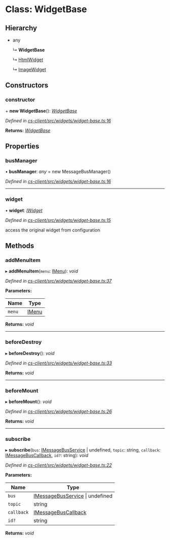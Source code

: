 # Class: WidgetBase

## Hierarchy

* any

  ↳ **WidgetBase**

  ↳ [HtmlWidget](_cs_client_src_widgets_html_widget_html_widget_.htmlwidget.md)

  ↳ [ImageWidget](_cs_client_src_widgets_image_widget_.imagewidget.md)

## Constructors

###  constructor

\+ **new WidgetBase**(): *[WidgetBase](_cs_client_src_widgets_widget_base_.widgetbase.md)*

*Defined in [cs-client/src/widgets/widget-base.ts:16](https://github.com/TNOCS/csnext/blob/dad76c19/packages/cs-client/src/widgets/widget-base.ts#L16)*

**Returns:** *[WidgetBase](_cs_client_src_widgets_widget_base_.widgetbase.md)*

## Properties

###  busManager

• **busManager**: *any* =  new MessageBusManager()

*Defined in [cs-client/src/widgets/widget-base.ts:16](https://github.com/TNOCS/csnext/blob/dad76c19/packages/cs-client/src/widgets/widget-base.ts#L16)*

___

###  widget

• **widget**: *[IWidget](../interfaces/_cs_core_src_widget_widget_.iwidget.md)*

*Defined in [cs-client/src/widgets/widget-base.ts:15](https://github.com/TNOCS/csnext/blob/dad76c19/packages/cs-client/src/widgets/widget-base.ts#L15)*

access the original widget from configuration

## Methods

###  addMenuItem

▸ **addMenuItem**(`menu`: [IMenu](../interfaces/_cs_core_src_interactions_menu_.imenu.md)): *void*

*Defined in [cs-client/src/widgets/widget-base.ts:37](https://github.com/TNOCS/csnext/blob/dad76c19/packages/cs-client/src/widgets/widget-base.ts#L37)*

**Parameters:**

Name | Type |
------ | ------ |
`menu` | [IMenu](../interfaces/_cs_core_src_interactions_menu_.imenu.md) |

**Returns:** *void*

___

###  beforeDestroy

▸ **beforeDestroy**(): *void*

*Defined in [cs-client/src/widgets/widget-base.ts:33](https://github.com/TNOCS/csnext/blob/dad76c19/packages/cs-client/src/widgets/widget-base.ts#L33)*

**Returns:** *void*

___

###  beforeMount

▸ **beforeMount**(): *void*

*Defined in [cs-client/src/widgets/widget-base.ts:26](https://github.com/TNOCS/csnext/blob/dad76c19/packages/cs-client/src/widgets/widget-base.ts#L26)*

**Returns:** *void*

___

###  subscribe

▸ **subscribe**(`bus`: [IMessageBusService](../interfaces/_cs_core_src_utils_message_bus_message_bus_service_.imessagebusservice.md) | undefined, `topic`: string, `callback`: [IMessageBusCallback](../interfaces/_cs_core_src_utils_message_bus_message_bus_handle_.imessagebuscallback.md), `id?`: string): *void*

*Defined in [cs-client/src/widgets/widget-base.ts:22](https://github.com/TNOCS/csnext/blob/dad76c19/packages/cs-client/src/widgets/widget-base.ts#L22)*

**Parameters:**

Name | Type |
------ | ------ |
`bus` | [IMessageBusService](../interfaces/_cs_core_src_utils_message_bus_message_bus_service_.imessagebusservice.md) &#124; undefined |
`topic` | string |
`callback` | [IMessageBusCallback](../interfaces/_cs_core_src_utils_message_bus_message_bus_handle_.imessagebuscallback.md) |
`id?` | string |

**Returns:** *void*
